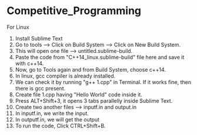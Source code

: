 # Competitive_Programming

For Linux
1. Install Sublime Text
2. Go to tools --> Click on Build System --> Click on New Build System.
3. This will open one file --> untitled.sublime-build.
4. Paste the code from "C++14_linux.sublime-build" file here and save it with c++14.
5. Now, go to Tools again and from Build System, choose c++14.
6. In linux, gcc compiler is already installed.
7. We can check it by running "g++ 1.cpp" in Terminal. If it works fine, then there is gcc present.
8. Create file 1.cpp having "Hello World" code inside it.
9. Press ALT+Shift+3, it opens 3 tabs parallelly inside Sublime Text.
10. Create two another files --> inputf.in and output.in
11. In inputf.in, we write the input. 
12. In outputf.in, we will get the output
13. To run the code, Click CTRL+Shift+B.
